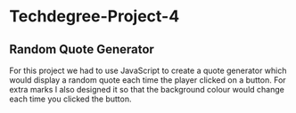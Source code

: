 # Techdegree-Project-4
 
## Random Quote Generator

For this project we had to use JavaScript to create a quote generator which would display a random quote each time the player clicked on a button. 
For extra marks I also designed it so that the background colour would change each time you clicked the button. 